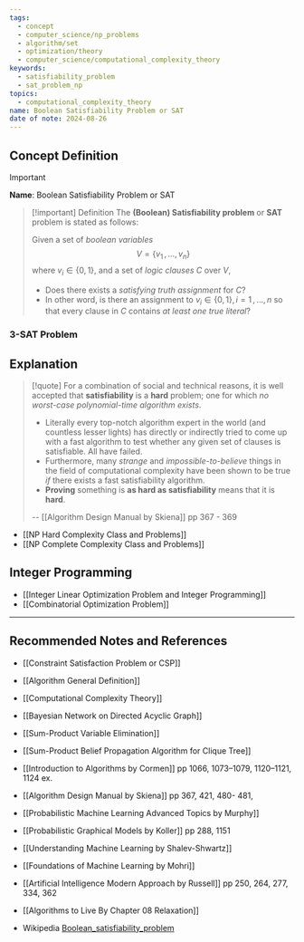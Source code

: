 ```yaml
---
tags:
  - concept
  - computer_science/np_problems
  - algorithm/set
  - optimization/theory
  - computer_science/computational_complexity_theory
keywords:
  - satisfiability_problem
  - sat_problem_np
topics:
  - computational_complexity_theory
name: Boolean Satisfiability Problem or SAT
date of note: 2024-08-26
---
```


## Concept Definition

>[!important]
>**Name**: Boolean Satisfiability Problem or SAT

>[!important] Definition
>The **(Boolean) Satisfiability problem** or **SAT** problem is stated as follows:
>
>Given a set of *boolean variables* $$V = \{ v_{1}\,{,}\ldots{,}\,v_{n} \}$$ where $v_{i}\in \{ 0,1 \}$, and  a set of *logic clauses* $C$ over $V$, 
>- Does there exists a *satisfying truth assignment* for $C$?
>- In other word, is there an assignment to $v_{i}\in \{ 0,1 \}, i=1\,{,}\ldots{,}\,n$ so that every clause in $C$ contains *at least one true literal*?



### 3-SAT Problem


## Explanation

>[!quote]
>For a combination of social and technical reasons, it is well accepted that **satisfiability** is a **hard** problem; one for which *no worst-case polynomial-time algorithm exists*. 
>- Literally every top-notch algorithm expert in the world (and countless lesser lights) has directly or indirectly tried to come up with a fast algorithm to test whether any given set of clauses is satisfiable. All have failed. 
>- Furthermore, many *strange* and *impossible-to-believe* things in the field of computational complexity have been shown to be true *if* there exists a fast satisfiability algorithm. 
>- **Proving** something is **as hard as satisfiability** means that it is **hard**.
>  
>-- [[Algorithm Design Manual by Skiena]] pp 367 - 369  

- [[NP Hard Complexity Class and Problems]]
- [[NP Complete Complexity Class and Problems]]


## Integer Programming

- [[Integer Linear Optimization Problem and Integer Programming]]
- [[Combinatorial Optimization Problem]]



-----------
##  Recommended Notes and References



- [[Constraint Satisfaction Problem or CSP]]
- [[Algorithm General Definition]]
- [[Computational Complexity Theory]]


- [[Bayesian Network on Directed Acyclic Graph]]
- [[Sum-Product Variable Elimination]]
- [[Sum-Product Belief Propagation Algorithm for Clique Tree]]


- [[Introduction to Algorithms by Cormen]] pp 1066, 1073–1079, 1120–1121, 1124 ex.
- [[Algorithm Design Manual by Skiena]] pp 367, 421, 480- 481,
- [[Probabilistic Machine Learning Advanced Topics by Murphy]]
- [[Probabilistic Graphical Models by Koller]] pp 288, 1151
- [[Understanding Machine Learning by Shalev-Shwartz]]
- [[Foundations of Machine Learning by Mohri]]
- [[Artificial Intelligence Modern Approach by Russell]] pp 250, 264, 277, 334, 362


- [[Algorithms to Live By Chapter 08 Relaxation]]
- Wikipedia [Boolean_satisfiability_problem](https://en.wikipedia.org/wiki/Boolean_satisfiability_problem)